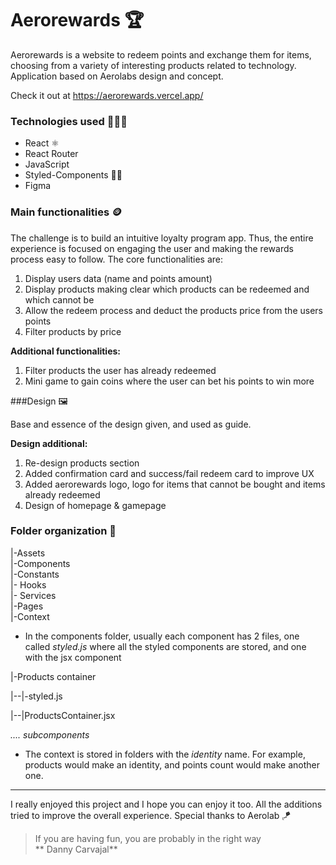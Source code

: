 # Aerorewards 🏆

Aerorewards is a website to redeem points and exchange them for items, choosing from a variety of
interesting products related to technology. Application based on Aerolabs design and concept.

Check it out at https://aerorewards.vercel.app/

### Technologies used 👨🏼‍💻

- React ⚛️
- React Router
- JavaScript
- Styled-Components 💅🏼
- Figma

### Main functionalities 🪙

The challenge is to build an intuitive loyalty program app. Thus, the entire experience is focused
on engaging the user and making the rewards process easy to follow. The core functionalities are:

1. Display users data (name and points amount)
2. Display products making clear which products can be redeemed and which cannot be
3. Allow the redeem process and deduct the products price from the users points
4. Filter products by price

**Additional functionalities:**

1. Filter products the user has already redeemed
2. Mini game to gain coins where the user can bet his points to win more

###Design 🖼️

Base and essence of the design given, and used as guide.

**Design additional:**

1. Re-design products section
2. Added confirmation card and success/fail redeem card to improve UX
3. Added aerorewards logo, logo for items that cannot be bought and items already redeemed
4. Design of homepage & gamepage

### Folder organization 📂

|-Assets <br> |-Components <br> |-Constants <br> |- Hooks <br> |- Services <br> |-Pages <br>
|-Context

- In the components folder, usually each component has 2 files, one called _styled.js_ where all the
  styled components are stored, and one with the jsx component

|-Products container

|--|-styled.js

|--|ProductsContainer.jsx

_.... subcomponents_

- The context is stored in folders with the _identity_ name. For example, products would make an
  identity, and points count would make another one.

---

I really enjoyed this project and I hope you can enjoy it too. All the additions tried to improve
the overall experience. Special thanks to Aerolab 🪁

> If you are having fun, you are probably in the right way  
> ** Danny Carvajal**
